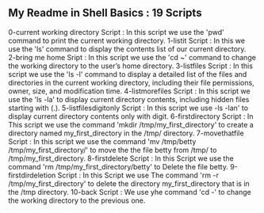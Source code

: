 My Readme in Shell Basics : 19 Scripts
--------------------------------------
0-current working directory Script : In this script we use the 'pwd' command to print the current working directory.
1-listit Script : In this we use the 'ls' command to display the contents list of our  current directory.  
2-bring me home Sript : In this script we use the 'cd ~' command to change the working directory to the user’s home directory.
3-listfiles Script : In this script we use the 'ls -l' command to display a detailed list of the files and directories in the current working directory, including their file permissions, owner, size, and modification time.
4-listmorefiles Script : In this script we use the 'ls -la' to display current directory contents, including hidden files starting with (.). 
5-listfilesdigitonly Script : In this script we use -ls -lan' to display current directory contents only with digit.
6-firstdirectory Script : In This script we use the command 'mkdir /tmp/my_first_directory' to create a directory named my_first_directory in the /tmp/ directory.
7-movethatfile Script : In this script we use the command 'mv /tmp/betty /tmp/my_first_directory/' to move the the file betty from /tmp/ to /tmp/my_first_directory.
8-firstdelete Script : In this Script we use the command 'rm /tmp/my_first_directory/betty' to Delete the file betty.
9-firstdirdeletion Script : In this Script we use The command 'rm -r /tmp/my_first_directory' to delete the directory my_first_directory that is in the /tmp directory.
10-back Script : We use yhe command 'cd -' to change the working directory to the previous one.
